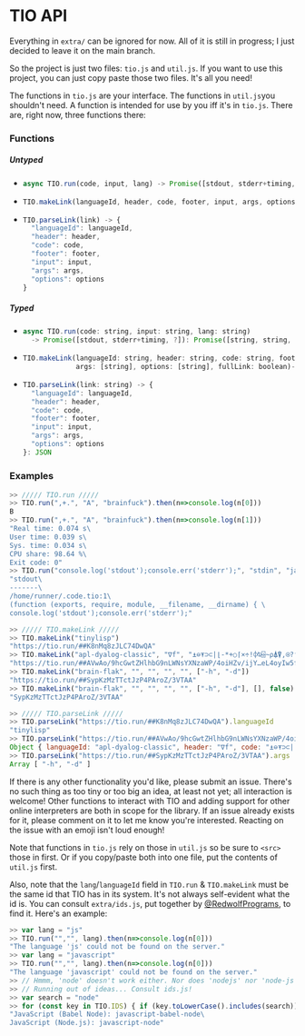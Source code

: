 # TIO API

Everything in `extra/` can be ignored for now. All of it is still in progress; I just decided to leave it on the main branch.

So the project is just two files: `tio.js` and `util.js`. If you want to use this project, you can just copy paste those two files. It's all you need!

The functions in `tio.js` are your interface. The functions in `util.js`you shouldn't need. A function is intended for use by you iff it's in `tio.js`. There are, right now, three functions there:

### Functions

##### Untyped

- ```js
  async TIO.run(code, input, lang) -> Promise([stdout, stderr+timing, ?])
  ```

- ```js
  TIO.makeLink(languageId, header, code, footer, input, args, options, fullLink)-> link
  ```

- ```js
  TIO.parseLink(link) -> {
    "languageId": languageId,
    "header": header,
    "code": code,
    "footer": footer,
    "input": input,
    "args": args,
    "options": options
  }
  ```

##### Typed

- ```js
  async TIO.run(code: string, input: string, lang: string)
    -> Promise([stdout, stderr+timing, ?]): Promise([string, string, string])
  ```

- ```js
  TIO.makeLink(languageId: string, header: string, code: string, footer: string, input: string,
               args: [string], options: [string], fullLink: boolean)-> link: string
  ```

- ```js
  TIO.parseLink(link: string) -> {
    "languageId": languageId,
    "header": header,
    "code": code,
    "footer": footer,
    "input": input,
    "args": args,
    "options": options
  }: JSON
  ```

#####

### Examples

```js
>> ///// TIO.run /////
>> TIO.run(",+.", "A", "brainfuck").then(n=>console.log(n[0]))
B
>> TIO.run(",+.", "A", "brainfuck").then(n=>console.log(n[1]))
"Real time: 0.074 s\
User time: 0.039 s\
Sys. time: 0.034 s\
CPU share: 98.64 %\
Exit code: 0"
>> TIO.run("console.log('stdout');console.err('stderr');", "stdin", "javascript-node").then(n=>console.log(n[0] + '-------\n' + n[1].slice(0,200)))
"stdout\
-------\
/home/runner/.code.tio:1\
(function (exports, require, module, __filename, __dirname) { \
console.log('stdout');console.err('stderr');"

>> ///// TIO.makeLink /////
>> TIO.makeLink("tinylisp")
"https://tio.run/##K8nMq8zJLC74DwQA"
>> TIO.makeLink("apl-dyalog-classic", "∇f", "⍎⊖⍕⊃⊂|⌊-*+○⌈×÷!⌽⍉⌹~⍴⍋⍒,⍟?⍳0", "∇\nf")
"https://tio.run/##AVwAo/9hcGwtZHlhbG9nLWNsYXNzaWP/4oiHZv/ijY…eL4oyIw5fDtyHijL3ijYnijLl@4o204o2L4o2SLOKNnz/ijbMw/@KIhwpm/w"
>> TIO.makeLink("brain-flak", "", "", "", "", ["-h", "-d"])
"https://tio.run/##SypKzMzTTctJzP4PAroZ/3VTAA"
>> TIO.makeLink("brain-flak", "", "", "", "", ["-h", "-d"], [], false)
"SypKzMzTTctJzP4PAroZ/3VTAA"

>> ///// TIO.parseLink /////
>> TIO.parseLink("https://tio.run/##K8nMq8zJLC74DwQA").languageId
"tinylisp"
>> TIO.parseLink("https://tio.run/##AVwAo/9hcGwtZHlhbG9nLWNsYXNzaWP/4oiHZv/ijY7iipbijZXiioPiioJ84oyKLSor4peL4oyIw5fDtyHijL3ijYnijLl@4o204o2L4o2SLOKNnz/ijbMw/@KIhwpm/w")
Object { languageId: "apl-dyalog-classic", header: "∇f", code: "⍎⊖⍕⊃⊂|⌊-*+○⌈×÷!⌽⍉⌹~⍴⍋⍒,⍟?⍳0", footer: "∇\nf", input: "", args: [], options: [] }
>> TIO.parseLink("https://tio.run/##SypKzMzTTctJzP4PAroZ/3VTAA").args
Array [ "-h", "-d" ]
```



If there is any other functionality you'd like, please submit an issue. There's no such thing as too tiny or too big an idea, at least not yet; all interaction is welcome! Other functions to interact with TIO and adding support for other online interpreters are both in scope for the library. If an issue already exists for it, please comment on it to let me know you're interested. Reacting on the issue with an emoji isn't loud enough!



Note that functions in `tio.js` rely on those in `util.js` so be sure to `<src>` those in first. Or if you copy/paste both into one file, put the contents of `util.js` first.



Also, note that the `lang`/`languageId` field in `TIO.run` & `TIO.makeLink` must be the same id that TIO has in its system. It's not always self-evident what the id is. You can consult `extra/ids.js`, put together by [@RedwolfPrograms](https://github.com/RedwolfPrograms), to find it. Here's an example:

```js
>> var lang = "js"
>> TIO.run("","", lang).then(n=>console.log(n[0]))
"The language 'js' could not be found on the server."
>> var lang = "javascript"
>> TIO.run("","", lang).then(n=>console.log(n[0]))
"The language 'javascript' could not be found on the server."
>> // Hmmm, 'node' doesn't work either. Nor does 'nodejs' nor 'node-js'
>> // Running out of ideas... Consult ids.js!
>> var search = "node"
>> for (const key in TIO.IDS) { if (key.toLowerCase().includes(search)) { console.log(key + ": " + TIO.IDS[key]);} }
"JavaScript (Babel Node): javascript-babel-node\
JavaScript (Node.js): javascript-node"

```
